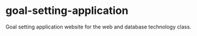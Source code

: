 # goal-setting-application
Goal setting application website for the web and database technology class. 
